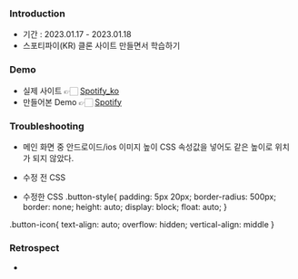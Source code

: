 
### Introduction
- 기간 : 2023.01.17 - 2023.01.18
- 스포티파이(KR) 클론 사이트 만들면서 학습하기

### Demo
- 실제 사이트 👉🏻 [Spotify_ko](https://www.spotify.com/kr-ko/)<div>
- 만들어본 Demo 👉🏻 [Spotify](https://heeye-log.github.io/spotify-website/)</div>

### Troubleshooting
- 메인 화면 중 안드로이드/ios 이미지 높이 CSS 속성값을 넣어도 같은 높이로 위치가 되지 않았다. 
- 수정 전 CSS


- 수정한 CSS 
.button-style{
  padding: 5px 20px;
  border-radius: 500px;
  border: none;
  height: auto;
  display: block;
  float: auto;
}

.button-icon{
  text-align: auto;
  overflow: hidden;
  vertical-align: middle
}

### Retrospect
- 

